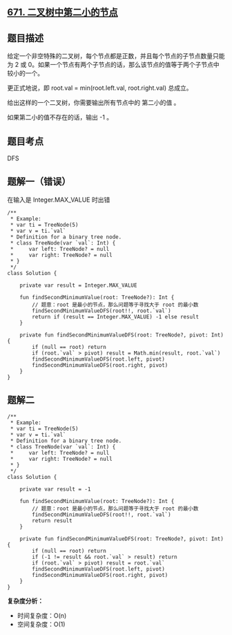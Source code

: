 ## [671. 二叉树中第二小的节点](https://leetcode.cn/problems/second-minimum-node-in-a-binary-tree/description/)

## 题目描述

给定一个非空特殊的二叉树，每个节点都是正数，并且每个节点的子节点数量只能为 2 或 0。如果一个节点有两个子节点的话，那么该节点的值等于两个子节点中较小的一个。

更正式地说，即 root.val = min(root.left.val, root.right.val) 总成立。

给出这样的一个二叉树，你需要输出所有节点中的 第二小的值 。

如果第二小的值不存在的话，输出 -1 。

## 题目考点

DFS

## 题解一（错误）

在输入是 Integer.MAX_VALUE 时出错

```
/**
 * Example:
 * var ti = TreeNode(5)
 * var v = ti.`val`
 * Definition for a binary tree node.
 * class TreeNode(var `val`: Int) {
 *     var left: TreeNode? = null
 *     var right: TreeNode? = null
 * }
 */
class Solution {

    private var result = Integer.MAX_VALUE

    fun findSecondMinimumValue(root: TreeNode?): Int {
        // 题意：root 是最小的节点，那么问题等于寻找大于 root 的最小数
        findSecondMinimumValueDFS(root!!, root.`val`)
        return if (result == Integer.MAX_VALUE) -1 else result
    }

    private fun findSecondMinimumValueDFS(root: TreeNode?, pivot: Int) {
        if (null == root) return
        if (root.`val` > pivot) result = Math.min(result, root.`val`)
        findSecondMinimumValueDFS(root.left, pivot)
        findSecondMinimumValueDFS(root.right, pivot)
    }
}
```

## 题解二

```
/**
 * Example:
 * var ti = TreeNode(5)
 * var v = ti.`val`
 * Definition for a binary tree node.
 * class TreeNode(var `val`: Int) {
 *     var left: TreeNode? = null
 *     var right: TreeNode? = null
 * }
 */
class Solution {

    private var result = -1

    fun findSecondMinimumValue(root: TreeNode?): Int {
        // 题意：root 是最小的节点，那么问题等于寻找大于 root 的最小数
        findSecondMinimumValueDFS(root!!, root.`val`)
        return result
    }

    private fun findSecondMinimumValueDFS(root: TreeNode?, pivot: Int) {
        if (null == root) return
        if (-1 != result && root.`val` > result) return
        if (root.`val` > pivot) result = root.`val`
        findSecondMinimumValueDFS(root.left, pivot)
        findSecondMinimumValueDFS(root.right, pivot)
    }
}
```

**复杂度分析：**

- 时间复杂度：O(n)
- 空间复杂度：O(1)
